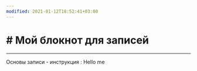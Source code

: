 ```yaml
---
modified: 2021-01-12T18:52:41+03:00
---
```


# # Мой блокнот для записей

____

Основы записи - инструкция :
Hello me